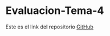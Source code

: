 # Evaluacion-Tema-4
Este es el link del repositorio [GitHub](https://github.com/alexlomu/Evaluacion-Tema-4)
